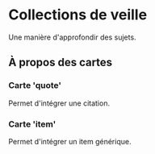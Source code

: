 # Collections de veille 

Une manière d'approfondir des sujets. 

## À propos des cartes 

### Carte 'quote' 

Permet d'intégrer une citation. 

### Carte 'item' 

Permet d'intégrer un item générique.  

